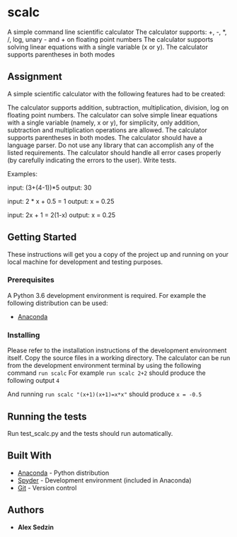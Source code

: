 # scalc

A simple command line scientific calculator 
The calculator supports: +, -, *, /, log, unary - and + on floating point numbers
The calculator supports solving linear equations with a single variable (x or y).
The calculator supports parentheses in both modes


## Assignment

A simple scientific calculator with the following features had to be created:

The calculator supports addition, subtraction, multiplication, division, log on floating point numbers.
The calculator can solve simple linear equations with a single variable (namely, x or y), for simplicity, only addition, subtraction and multiplication operations are allowed.
The calculator supports parentheses in both modes.
The calculator should have a language parser.
Do not use any library that can accomplish any of the listed requirements.
The calculator should handle all error cases properly (by carefully indicating the errors to the user).
Write tests.

Examples:

input: (3+(4-1))*5
output: 30

input: 2 * x + 0.5 = 1
output: x = 0.25

input: 2x + 1 = 2(1-x)
output: x = 0.25

## Getting Started

These instructions will get you a copy of the project up and running on your local machine for development and testing purposes. 

### Prerequisites

A Python 3.6 development environment is required. 
For example the following distribution can be used:
* [Anaconda](https://www.anaconda.com/what-is-anaconda/)


### Installing

Please refer to the installation instructions of the development environment itself.
Copy the source files in a working directory.
The calculator can be run from the development environment terminal by using the following command
```run scalc```
For example
```run scalc 2+2```
should produce the following output
```4```

And running 
```run scalc "(x+1)(x+1)=x*x"```
should produce
```x = -0.5```

## Running the tests

Run test_scalc.py and the tests should run automatically.

## Built With

* [Anaconda](https://www.anaconda.com/what-is-anaconda/) - Python distribution
* [Spyder](https://pythonhosted.org/spyder/) - Development environment (included in Anaconda)
* [Git](https://git-scm.com/) - Version control

## Authors

* **Alex Sedzin** 


